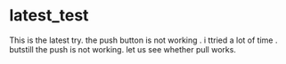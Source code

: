 # latest_test
This is the latest try. the push button is not working .
i ttried a lot of time . butstill the push is not working. let us see whether pull works.
